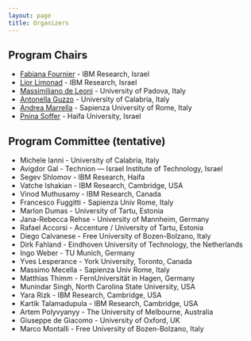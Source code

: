 ```yaml
---
layout: page
title: Organizers
---
```


## Program Chairs
- [Fabiana Fournier](mailto:fabiana@il.ibm.com) - IBM Research, Israel
- [Lior Limonad](mailto:liorli@il.ibm.com) - IBM Research, Israel
- [Massimiliano de Leoni](mailto:deleoni@math.unipd.it) - University of Padova, Italy
- [Antonella Guzzo](mailto:antonella.guzzo@unical.it) - University of Calabria, Italy 
- [Andrea Marrella](mailto:marrella@diag.uniroma1.it) - Sapienza University of Rome, Italy
- [Pnina Soffer](mailto:spnina@is.haifa.ac.il) - Haifa University, Israel

## Program Committee (tentative)
- Michele Ianni - University of Calabria, Italy
- Avigdor Gal - Technion — Israel Institute of Technology, Israel
- Segev Shlomov - IBM Research, Haifa
- Vatche Ishakian - IBM Research, Cambridge, USA
- Vinod Muthusamy - IBM Research, Canada
- Francesco Fuggitti - Sapienza Univ Rome, Italy
- Marlon Dumas - University of Tartu, Estonia
- Jana-Rebecca Rehse - University of Mannheim, Germany
- Rafael Accorsi - Accenture / University of Tartu, Estonia
- Diego Calvanese - Free University of Bozen-Bolzano, Italy
- Dirk Fahland - Eindhoven University of Technology, the Netherlands
- Ingo Weber - TU Munich, Germany 
- Yves Lesperance - York University, Toronto, Canada
- Massimo Mecella - Sapienza Univ Rome, Italy
- Matthias Thimm - FernUniversität in Hagen, Germany
- Munindar Singh, North Carolina State University, USA
- Yara Rizk - IBM Research, Cambridge, USA
- Kartik Talamadupula - IBM Research, Cambridge, USA
- Artem Polyvyanyy - The University of Melbourne, Australia
- Giuseppe de Giacomo - University of Oxford, UK
- Marco Montalli - Free University of Bozen-Bolzano, Italy
